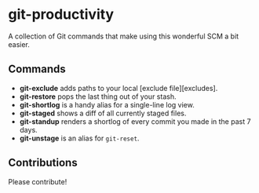 # git-productivity

A collection of Git commands that make using this wonderful SCM a bit
easier.

## Commands

- **git-exclude** adds paths to your local [exclude file][excludes].
- **git-restore** pops the last thing out of your stash.
- **git-shortlog** is a handy alias for a single-line log view.
- **git-staged** shows a diff of all currently staged files.
- **git-standup** renders a shortlog of every commit you made in the
  past 7 days.
- **git-unstage** is an alias for `git-reset`.

## Contributions

Please contribute!
